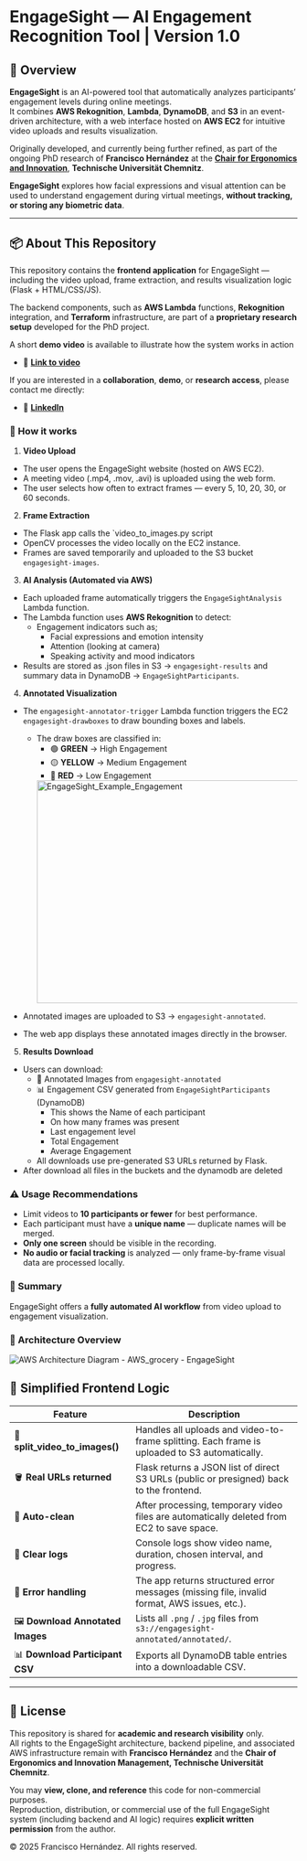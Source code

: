 # EngageSight — AI Engagement Recognition Tool | Version 1.0

## 🔎 Overview

**EngageSight** is an AI-powered tool that automatically analyzes participants’ engagement levels during online meetings.  
It combines **AWS Rekognition**, **Lambda**, **DynamoDB**, and **S3** in an event-driven architecture, with a web interface 
hosted on **AWS EC2** for intuitive video uploads and results visualization.

Originally developed, and currently being further refined, as part of the ongoing PhD research of **Francisco Hernández** 
at the [**Chair for Ergonomics and Innovation**](https://www.tu-chemnitz.de/mb/ArbeitsWiss/index.php), **Technische Universität Chemnitz**.

**EngageSight** explores how facial expressions and visual attention can be used to understand engagement during virtual meetings, **without 
tracking, or storing any biometric data**.

---

## 📦 About This Repository

This repository contains the **frontend application** for EngageSight — including the video upload, frame extraction, and results visualization logic (Flask + HTML/CSS/JS).

The backend components, such as **AWS Lambda** functions, **Rekognition** integration, and **Terraform** infrastructure, are part of a **proprietary research setup** developed for the PhD project.

A short **demo video** is available to illustrate how the system works in action 
- 🔗 [**Link to video**](https://engagesight-demo-video.s3.us-east-1.amazonaws.com/EngageSight_Video_GitHub.mp4 )

If you are interested in a **collaboration**, **demo**, or **research access**, please contact me directly:
 
- 🔗 [**LinkedIn**](https://www.linkedin.com/in/francisco-hernandez-col-ger/) 

### 🔄 How it works
1. **Video Upload**
- The user opens the EngageSight website (hosted on AWS EC2).
- A meeting video (.mp4, .mov, .avi) is uploaded using the web form.
- The user selects how often to extract frames — every 5, 10, 20, 30, or 60 seconds.
2.	**Frame Extraction**
- The Flask app calls the `video_to_images.py script
- OpenCV processes the video locally on the EC2 instance.
- Frames are saved temporarily and uploaded to the S3 bucket `engagesight-images`.
3. **AI Analysis (Automated via AWS)**
- Each uploaded frame automatically triggers the `EngageSightAnalysis` Lambda function.
- The Lambda function uses **AWS Rekognition** to detect:
  - Engagement indicators such as; 
    - Facial expressions and emotion intensity 
    - Attention (looking at camera)
    - Speaking activity and mood indicators
- Results are stored as .json files in S3 → `engagesight-results` and 
summary data in DynamoDB → `EngageSightParticipants`.
4. **Annotated Visualization**
- The `engagesight-annotator-trigger` Lambda function triggers the EC2 `engagesight-drawboxes` 
to draw bounding boxes and labels.
  - The draw boxes are classified in: 
    - 🟢 **GREEN**  → High Engagement 
    - 🟡 **YELLOW** → Medium Engagement 
    - 🔴 **RED** → Low Engagement 
    <img width="800" height="390" alt="EngageSight_Example_Engagement" src="https://github.com/user-attachments/assets/437e2377-e105-489b-bdf6-c2ccc7df18c5" />

- Annotated images are uploaded to S3 → `engagesight-annotated`.
- The web app displays these annotated images directly in the browser.
5. **Results Download**
- Users can download:
  - 📸 Annotated Images from `engagesight-annotated`
  - 📊 Engagement CSV generated from `EngageSightParticipants` (DynamoDB)
    - This shows the Name of each participant
    - On how many frames was present 
    - Last engagement level 
    - Total Engagement
    - Average Engagement 
  - All downloads use pre-generated S3 URLs returned by Flask. 
- After download all files in the buckets and the dynamodb are deleted 

### ⚠️ Usage Recommendations
- Limit videos to **10 participants or fewer** for best performance.  
- Each participant must have a **unique name** — duplicate names will be merged.  
- **Only one screen** should be visible in the recording.  
- **No audio or facial tracking** is analyzed — only frame-by-frame visual data are processed locally. 

### 📝 Summary
EngageSight offers a **fully automated AI workflow** from video upload to engagement visualization.

### 🧩 Architecture Overview

![AWS Architecture Diagram - AWS_grocery - EngageSight](https://github.com/user-attachments/assets/18777f34-4bf6-4cab-b999-db9d638eec89)


## 🧮 Simplified Frontend Logic

| **Feature** | **Description** |
|--------------|-----------------|
| 🧩 **split_video_to_images()** | Handles all uploads and video-to-frame splitting. Each frame is uploaded to S3 automatically. |
| 🪣 **Real URLs returned** | Flask returns a JSON list of direct S3 URLs (public or presigned) back to the frontend. |
| 🧼 **Auto-clean** | After processing, temporary video files are automatically deleted from EC2 to save space. |
| 💬 **Clear logs** | Console logs show video name, duration, chosen interval, and progress. |
| 🚨 **Error handling** | The app returns structured error messages (missing file, invalid format, AWS issues, etc.). |
| 🖼️ **Download Annotated Images** | Lists all `.png` / `.jpg` files from `s3://engagesight-annotated/annotated/`. |
| 📊 **Download Participant CSV** | Exports all DynamoDB table entries into a downloadable CSV. |

----

## 📜 License

This repository is shared for **academic and research visibility** only.  
All rights to the EngageSight architecture, backend pipeline, and associated AWS infrastructure remain with **Francisco Hernández** and the **Chair of Ergonomics and Innovation Management, Technische Universität Chemnitz**.

You may **view, clone, and reference** this code for non-commercial purposes.  
Reproduction, distribution, or commercial use of the full EngageSight system (including backend and AI logic) requires **explicit written permission** from the author.

© 2025 Francisco Hernández. All rights reserved.
